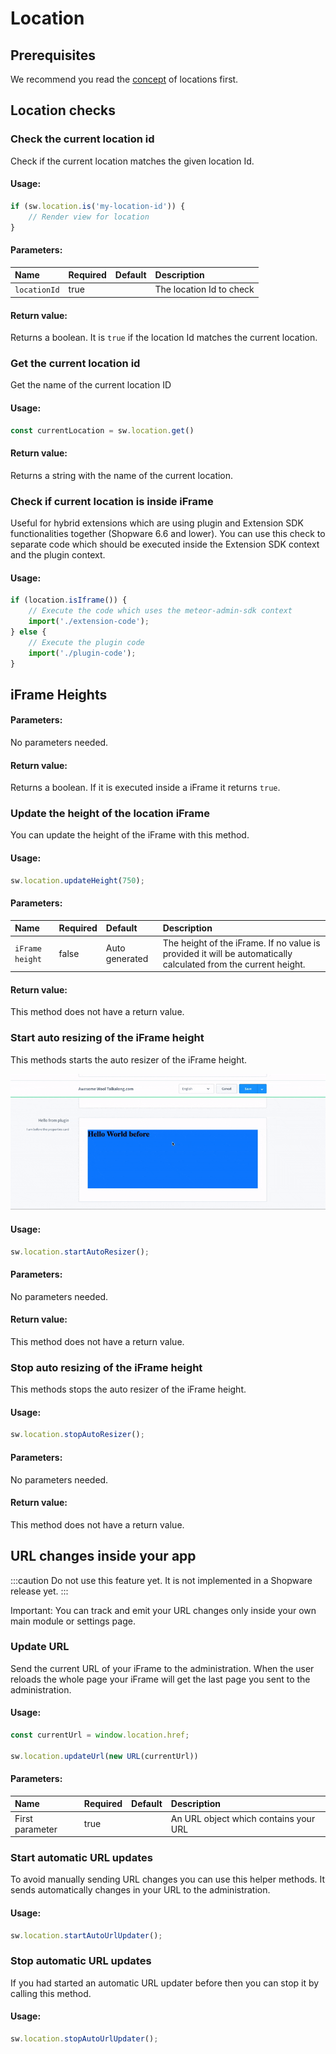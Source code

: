# Location

## Prerequisites
We recommend you read the [concept](../concepts/locations.md) of locations first.
## Location checks

### Check the current location id

Check if the current location matches the given location Id.

#### Usage:

```ts
if (sw.location.is('my-location-id')) {
    // Render view for location
}
```

#### Parameters:
| Name         | Required | Default | Description              |
| :----------- | :------- | :------ | :----------------------- |
| `locationId` | true     |         | The location Id to check |

#### Return value:
Returns a boolean. It is `true` if the location Id matches the current location.

### Get the current location id

Get the name of the current location ID

#### Usage:

```ts
const currentLocation = sw.location.get()
```

#### Return value:
Returns a string with the name of the current location.

### Check if current location is inside iFrame

Useful for hybrid extensions which are using plugin and Extension SDK functionalities together (Shopware 6.6 and lower). You can use this 
check to separate code which should be executed inside the Extension SDK context and the plugin context.

#### Usage:

```ts
if (location.isIframe()) {
    // Execute the code which uses the meteor-admin-sdk context
    import('./extension-code');
} else {
    // Execute the plugin code
    import('./plugin-code');
}
```

## iFrame Heights

#### Parameters:
No parameters needed.

#### Return value:
Returns a boolean. If it is executed inside a iFrame it returns `true`.

### Update the height of the location iFrame

You can update the height of the iFrame with this method.

#### Usage:

```ts
sw.location.updateHeight(750);
```

#### Parameters:
| Name            | Required | Default        | Description                                                                                                    |
| :-------------- | :------- | :------------- | :------------------------------------------------------------------------------------------------------------- |
| `iFrame height` | false    | Auto generated | The height of the iFrame. If no value is provided it will be automatically calculated from the current height. |

#### Return value:
This method does not have a return value.

### Start auto resizing of the iFrame height

This methods starts the auto resizer of the iFrame height.

![Auto resizing example](../concepts/assets/auto-resizer.gif)

#### Usage:

```ts
sw.location.startAutoResizer();
```

#### Parameters:
No parameters needed.

#### Return value:
This method does not have a return value.

### Stop auto resizing of the iFrame height

This methods stops the auto resizer of the iFrame height.

#### Usage:

```ts
sw.location.stopAutoResizer();
```

#### Parameters:
No parameters needed.

#### Return value:
This method does not have a return value.

## URL changes inside your app

:::caution
Do not use this feature yet. It is not implemented in a Shopware release yet.
:::

Important: You can track and emit your URL changes only inside your own main module or settings page.

### Update URL

Send the current URL of your iFrame to the administration. When the user reloads the whole page your iFrame will get the
last page you sent to the administration.

#### Usage:

```ts
const currentUrl = window.location.href;

sw.location.updateUrl(new URL(currentUrl))
```

#### Parameters:
| Name            | Required | Default | Description                           |
| :-------------- | :------- | :------ | :------------------------------------ |
| First parameter | true     |         | An URL object which contains your URL |

### Start automatic URL updates

To avoid manually sending URL changes you can use this helper methods. It sends automatically changes in your URL to the
administration.

#### Usage:

```ts
sw.location.startAutoUrlUpdater();
```

### Stop automatic URL updates

If you had started an automatic URL updater before then you can stop it by calling this method.

#### Usage:

```ts
sw.location.stopAutoUrlUpdater();
```